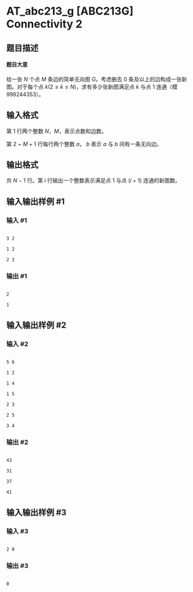 # AT_abc213_g [ABC213G] Connectivity 2

## 题目描述

#### 题目大意

给一张 $N$ 个点 $M$ 条边的简单无向图 $G$。考虑删去 $0$ 条及以上的边构成一张新图。对于每个点 $k(2\leq k\leq N)$，求有多少张新图满足点 $k$ 与点 $1$ 连通（模 $998244353$）。

## 输入格式

第 $1$ 行两个整数 $N$，$M$，表示点数和边数。

第 $2$ ~ $M+1$ 行每行两个整数 $a$， $b$ 表示 $a$ 与 $b$ 间有一条无向边。

## 输出格式

共 $N-1$ 行。第 $i$ 行输出一个整数表示满足点 $1$ 与点 $(i+1)$ 连通的新图数。

## 输入输出样例 #1

### 输入 #1

```
3 2
1 2
2 3
```

### 输出 #1

```
2
1
```

## 输入输出样例 #2

### 输入 #2

```
5 6
1 2
1 4
1 5
2 3
2 5
3 4
```

### 输出 #2

```
43
31
37
41
```

## 输入输出样例 #3

### 输入 #3

```
2 0
```

### 输出 #3

```
0
```